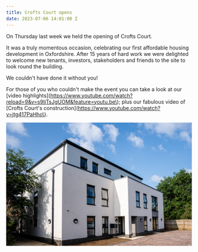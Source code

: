 ```yaml
---
title: Crofts Court opens
date: 2023-07-06 14:01:00 Z
---
```


On Thursday last week we held the opening of Crofts Court.

It was a truly momentous occasion, celebrating our first affordable housing development in Oxfordshire. After 15 years of hard work we were delighted to welcome new tenants, investors, stakeholders and friends to the site to look round the building.

We couldn't have done it without you!

For those of you who couldn't make the event you can take a look at our [video highlights](https://www.youtube.com/watch?reload=9&v=s9IjTsJgUOM&feature=youtu.be\); plus our fabulous video of [Crofts Court's construction](https://www.youtube.com/watch?v=jtg417PaHho\).

![cc-tenants.jpeg](/uploads/crofts-court-front-july-23.jpg)